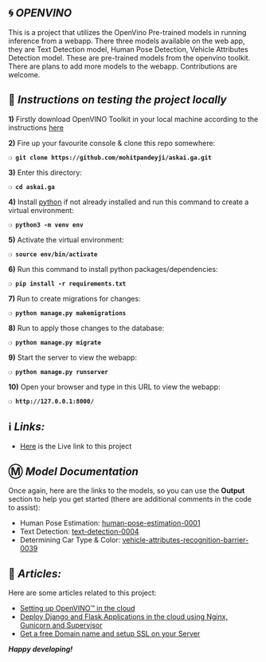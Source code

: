 ## :cyclone: _OPENVINO_
This is a project that utilizes the OpenVino Pre-trained models in running inference from a webapp. There three models available on the web app, they are Text Detection model, Human Pose Detection, Vehicle Attributes Detection model. These are pre-trained models from the openvino toolkit. There are plans to add more models to the webapp. Contributions are welcome.

## :page_with_curl:  _Instructions on testing the project locally_

**1)** Firstly download OpenVINO Toolkit in your local machine according to the instructions [here](https://software.intel.com/en-us/openvino-toolkit/choose-download)

**2)** Fire up your favourite console & clone this repo somewhere:

__`❍ git clone https://github.com/mohitpandeyji/askai.ga.git`__

**3)** Enter this directory:

__`❍ cd askai.ga `__

**4)** Install [python](https://www.python.org/) if not already installed and run this command to create a virtual environment:

__`❍ python3 -m venv env `__

**5)** Activate the virtual environment:

__`❍ source env/bin/activate `__

**6)** Run this command to install python packages/dependencies:

__`❍ pip install -r requirements.txt `__

**7)** Run to create migrations for changes:

__`❍ python manage.py makemigrations`__

**8)** Run to apply those changes to the database:

__`❍ python manage.py migrate`__

**9)** Start the server to view the webapp:

__`❍ python manage.py runserver `__

**10)** Open your browser and type in this URL to view the webapp:

__`❍ http://127.0.0.1:8000/`__

## :information_source: _Links:_
* [Here](https://www.askai.ga/) is the Live link to this project


## :m: _Model Documentation_

Once again, here are the links to the models, so you can use the **Output** section to help you get started (there are additional comments in the code to assist):

* Human Pose Estimation: [human-pose-estimation-0001](https://docs.openvinotoolkit.org/latest/_models_intel_human_pose_estimation_0001_description_human_pose_estimation_0001.html)
* Text Detection: [text-detection-0004](http://docs.openvinotoolkit.org/latest/_models_intel_text_detection_0004_description_text_detection_0004.html)
* Determining Car Type & Color: [vehicle-attributes-recognition-barrier-0039](https://docs.openvinotoolkit.org/latest/_models_intel_vehicle_attributes_recognition_barrier_0039_description_vehicle_attributes_recognition_barrier_0039.html)

## :open_book: _Articles:_
Here are some articles related to this project:
* [Setting up OpenVINO™ in the cloud](https://medium.com/@vahiwe/setting-up-openvino-in-the-cloud-b99599f157eb)
* [Deploy Django and Flask Applications in the cloud using Nginx, Gunicorn and Supervisor](https://medium.com/@vahiwe/deploy-django-and-flask-applications-in-the-cloud-using-nginx-gunicorn-and-supervisor-a968dc618b22)
* [Get a free Domain name and setup SSL on your Server](https://medium.com/@vahiwe/get-a-free-domain-name-and-setup-ssl-on-your-server-9ba1ac5a670c)

__*Happy developing!*__
